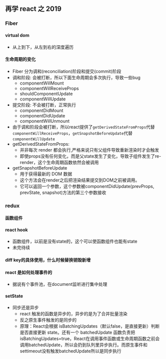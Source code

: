 ## 再学 react 之 2019

### Fiber

#### virtual dom
- 从上到下，从左到右的深度遍历

#### 生命周期的变化
- Fiber 分为调和(reconciliation)阶段和提交(commit)阶段
- 调和阶段: 会被打断，所以下面生命周期会多次执行，导致一些bug
  - componentWillMount
  - componentWillReceiveProps
  - shouldComponentUpdate
  - componentWillUpdate
- 提交阶段: 不会被打断，正常执行
  - componentDidMount
  - componentDidUpdate
  - componentWillUnmount
- 由于调和阶段会被打断，所以react提供了`getDerivedStateFromProps`代替`componentWillReceiveProps`，`getSnapshotBeforeUpdate`代替`componentWillUpdate`
- getDerivedStateFromProps:
  - 并非每次 render 都会执行,严格来说只有父组件导致重新渲染时才会触发
  - 即使props没有任何变化，而是父state发生了变化，导致子组件发生了re-render，这个生命周期函数依然会被调用
- getSnapshotBeforeUpdate
  - 用于获得最新的 DOM 数据
  - 这个方法会在render之后把渲染结果提交到DOM之前被调用。
  - 它可以返回一个参数，这个参数被componentDidUpdate(prevProps, prevState, snapshot)方法的第三个参数接收


### redux

#### 函数组件

#### react hook
- 函数组件，以前是没有state的，这个可以使函数组件也能有state
- 未完待续

#### diff key的具体使用，什么时候替换销毁新增

#### react 是如何处理事件的
- 据说有个事件池，在document监听进行集中处理

#### setState
- 同步还是异步
  - react 触发的函数是异步的，异步的是为了合并批量渲染
  - 反之原生事件触发的是同步的
  - 原理：React会根据 isBatchingUpdates（默认false，是直接更新）判断是否直接更新 state。还有一个 batchedUpdate 函数负责把isBatchingUpdates=true，React在调用事件函数或生命周期函数之前会调用batchedUpdate，所以会扔到队列里异步执行。而原生事件和settimeout没有触发batchedUpdate所以是同步执行
